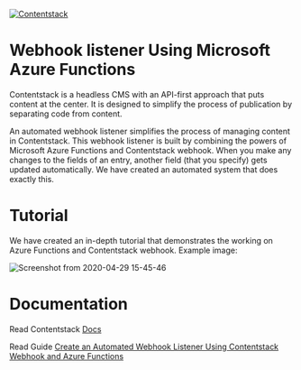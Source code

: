 [![Contentstack](https://www.contentstack.com/docs/static/images/contentstack.png)](https://www.contentstack.com/)

# Webhook listener Using Microsoft Azure Functions

Contentstack is a headless CMS with an API-first approach that puts content at the center. It is designed to simplify the process of publication by separating code from content.

An automated webhook listener simplifies the process of managing content in Contentstack. This webhook listener is built by combining the powers of Microsoft Azure Functions and Contentstack webhook. When you make any changes to the fields of an entry, another field (that you specify) gets updated automatically. We have created an automated system that does exactly this.

# Tutorial

We have created an in-depth tutorial that demonstrates the working on Azure Functions and Contentstack webhook. Example image:

![Screenshot from 2020-04-29 15-45-46](https://user-images.githubusercontent.com/29656920/82427866-4a995480-9aa7-11ea-83d5-b1c07ece87ce.png)

# Documentation

Read Contentstack [Docs](https://www.contentstack.com/docs/)

Read Guide [Create an Automated Webhook Listener Using Contentstack Webhook and Azure Functions](https://www.contentstack.com/docs/developers/how-to-guides/create-an-automated-webhook-listener-using-contentstack-webhook-and-azure-functions/)
